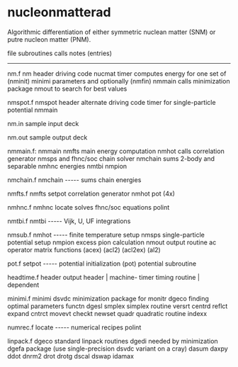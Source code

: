 # nucleonmatterad
Algorithmic differentiation of either symmetric nuclean matter (SNM) or putre nucleon matter (PNM). 

file		subroutines	calls           notes
                (entries)
----		-----------	-----           -----
nm.f		nm		header          driving code
		nucmat		timer           computes energy for one set of
		(nminit)	minimi          parameters and optionally 
		(nmfin)		nmmain          calls minimization package
				nmout           to search for best values

nmspot.f        nmspot          header          alternate driving code 
                                timer		for single-particle potential
                                nmmain

nm.in                                           sample input deck

nm.out                                          sample output deck

nmmain.f:	nmmain		nmfts           main energy computation
				nmhot           calls correlation generator
				nmsps           and fhnc/soc chain solver
                                nmchain         sums 2-body and separable
				nmhnc           energies
				nmtbi
				nmpion

nmchain.f       nmchain		-----           sums chain energies

nmfts.f		nmfts		setpot          correlation generator
				nmhot
				pot (4x)

nmhnc.f		nmhnc		locate          solves fhnc/soc equations
                                polint

nmtbi.f		nmtbi		-----           Vijk, U, UF integrations

nmsub.f		nmhot		-----           finite temperature setup
		nmsps                           single-particle potential setup
		nmpion                          excess pion calculation
		nmout                           output routine
		ac                              operator matrix functions
		(acex)
		(acl2)
		(acl2ex)
		(al2)

pot.f		setpot		-----           potential initialization
		(pot)                           potential subroutine

headtime.f      header                          output header  | machine- 
		timer                           timing routine | dependent

minimi.f	minimi		dsvdc           minimization package for
		monitr		dgeco           finding optimal parameters
		functn		dgesl
		smplex                          simplex routine
		versrt
		centrd
		reflct
		expand
		cntrct
		movevt
		checkt
		newset
		quadr                           quadratic routine
		indexx

numrec.f        locate          -----           numerical recipes
                polint

linpack.f	dgeco		                standard linpack routines
		dgedi                           needed by minimization
		dgefa                           package (use single-precision
		dsvdc                           variant on a cray)
		dasum
		daxpy
		ddot
		dnrm2
		drot
		drotg
		dscal
		dswap
		idamax
